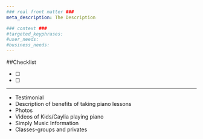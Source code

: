 ```yaml
---
### real front matter ###
meta_description: The Description

### context ###
#targeted_keyphrases:
#user_needs:
#business_needs:
---
```

##Checklist

- [ ]
- [ ]

---

- Testimonial
- Description of benefits of taking piano lessons
- Photos
- Videos of Kids/Caylia playing piano
- Simply Music Information
- Classes-groups and privates
